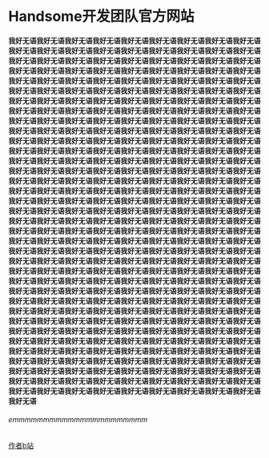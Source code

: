 # Handsome开发团队官方网站
#### 我好无语我好无语我好无语我好无语我好无语我好无语我好无语我好无语我好无语我好无语我好无语我好无语我好无语我好无语我好无语我好无语我好无语我好无语我好无语我好无语我好无语我好无语我好无语我好无语我好无语我好无语我好无语我好无语我好无语我好无语我好无语我好无语我好无语我好无语我好无语我好无语我好无语我好无语我好无语我好无语我好无语我好无语我好无语我好无语我好无语我好无语我好无语我好无语我好无语我好无语我好无语我好无语我好无语我好无语我好无语我好无语我好无语我好无语我好无语我好无语我好无语我好无语我好无语我好无语我好无语我好无语我好无语我好无语我好无语我好无语我好无语我好无语我好无语我好无语我好无语我好无语我好无语我好无语我好无语我好无语我好无语我好无语我好无语我好无语我好无语我好无语我好无语我好无语我好无语我好无语我好无语我好无语我好无语我好无语我好无语我好无语我好无语我好无语我好无语我好无语我好无语我好无语我好无语我好无语我好无语我好无语我好无语我好无语我好无语我好无语我好无语我好无语我好无语我好无语我好无语我好无语我好无语我好无语我好无语我好无语我好无语我好无语我好无语我好无语我好无语我好无语我好无语我好无语我好无语我好无语我好无语我好无语我好无语我好无语我好无语我好无语我好无语我好无语我好无语我好无语我好无语我好无语我好无语我好无语我好无语我好无语我好无语我好无语我好无语我好无语我好无语我好无语我好无语我好无语我好无语我好无语我好无语我好无语我好无语我好无语我好无语我好无语我好无语我好无语我好无语我好无语我好无语我好无语我好无语我好无语我好无语我好无语我好无语我好无语我好无语我好无语我好无语我好无语我好无语我好无语我好无语我好无语我好无语我好无语我好无语我好无语我好无语我好无语我好无语我好无语我好无语我好无语我好无语我好无语我好无语我好无语我好无语我好无语我好无语我好无语我好无语我好无语我好无语我好无语我好无语我好无语我好无语我好无语我好无语我好无语我好无语我好无语我好无语我好无语我好无语我好无语我好无语我好无语我好无语我好无语我好无语我好无语我好无语我好无语我好无语我好无语我好无语我好无语我好无语我好无语我好无语我好无语我好无语我好无语我好无语我好无语我好无语我好无语我好无语我好无语我好无语我好无语我好无语我好无语我好无语我好无语我好无语我好无语我好无语我好无语我好无语我好无语我好无语我好无语我好无语我好无语我好无语我好无语我好无语我好无语我好无语我好无语我好无语我好无语我好无语我好无语我好无语我好无语我好无语我好无语我好无语我好无语我好无语我好无语我好无语我好无语我好无语我好无语我好无语我好无语我好无语我好无语我好无语我好无语我好无语我好无语我好无语我好无语我好无语我好无语我好无语我好无语我好无语我好无语我好无语我好无语我好无语我好无语我好无语我好无语我好无语我好无语我好无语我好无语我好无语我好无语我好无语我好无语我好无语我好无语我好无语我好无语我好无语我好无语我好无语我好无语我好无语我好无语我好无语我好无语我好无语我好无语我好无语我好无语我好无语
###### emmmmmmmmmmmmmmmmmmmmmm
[作者b站](https://b23.tv/qcl48b9)
